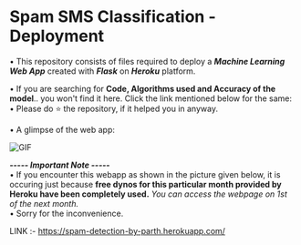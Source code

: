 # Spam SMS Classification - Deployment

• This repository consists of files required to deploy a ___Machine Learning Web App___ created with ___Flask___ on ___Heroku___ platform.



• If you are searching for __Code, Algorithms used and Accuracy of the model__.. you won't find it here. Click the link mentioned below for the same:<br />
• Please do ⭐ the repository, if it helped you in anyway.

• A glimpse of the web app:

![GIF](readme_resources/spam-sms-web-app.gif)

_**----- Important Note -----**_<br />
• If you encounter this webapp as shown in the picture given below, it is occuring just because **free dynos for this particular month provided by Heroku have been completely used.** _You can access the webpage on 1st of the next month._<br />
• Sorry for the inconvenience.


LINK :- https://spam-detection-by-parth.herokuapp.com/
